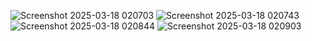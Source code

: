 ![Screenshot 2025-03-18 020703](https://github.com/user-attachments/assets/a4b47caf-01bf-47ea-8aa4-583a833d472c)
![Screenshot 2025-03-18 020743](https://github.com/user-attachments/assets/0e1c097e-8f8f-4b4f-ba6f-a392b419785a)
![Screenshot 2025-03-18 020844](https://github.com/user-attachments/assets/2823947f-9b21-4448-90fa-fafa90328242)
![Screenshot 2025-03-18 020903](https://github.com/user-attachments/assets/4127276e-69b9-4c50-8ab0-2c53a77001ed)
